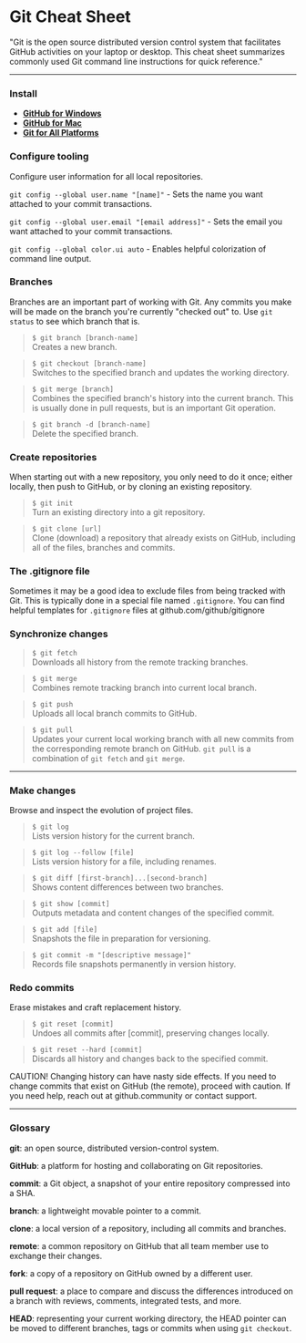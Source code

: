 # Git Cheat Sheet

"Git is the open source distributed version control system that facilitates GitHub activities on your laptop or desktop. This cheat sheet summarizes commonly used Git command line instructions for quick reference."

---

### Install
* [**GitHub for Windows**](https://windows.github.com)<br>
* [**GitHub for Mac**](https://mac.github.com)<br>
* [**Git for All Platforms**](https://git-scm.com)

### Configure tooling

Configure user information for all local repositories.

`git config --global user.name "[name]"` - Sets the name you want attached to your commit transactions.

`git config --global user.email "[email address]"` - Sets the email you want attached to your commit transactions.

`git config --global color.ui auto` - Enables helpful colorization of command line output.

### Branches

Branches are an important part of working with Git. Any commits you make will be made on the branch you're currently "checked out" to. Use `git status` to see which branch that is.

> `$ git branch [branch-name]`<br>
> Creates a new branch.

> `$ git checkout [branch-name]`<br>
> Switches to the specified branch and updates the working directory.

> `$ git merge [branch]`<br>
> Combines the specified branch's history into the current branch. This is usually done in pull requests, but is an important Git operation.

> `$ git branch -d [branch-name]`<br>
> Delete the specified branch.

### Create repositories

When starting out with a new repository, you only need to do it once; either locally, then push to GitHub, or by cloning an existing repository.

> `$ git init`<br>
> Turn an existing directory into a git repository.

> `$ git clone [url]`<br>
> Clone (download) a repository that already exists on GitHub, including all of the files, branches and commits.

### The .gitignore file

Sometimes it may be a good idea to exclude files from being tracked with Git. 
This is typically done in a special file named `.gitignore`.
You can find helpful templates for `.gitignore` files at github.com/github/gitignore

### Synchronize changes

> `$ git fetch`<br>
> Downloads all history from the remote tracking branches.

> `$ git merge`<br>
> Combines remote tracking branch into current local branch.

> `$ git push`<br>
>Uploads all local branch commits to GitHub.

> `$ git pull`<br>
> Updates your current local working branch with all new commits from the corresponding remote branch on GitHub. `git pull` is a combination of `git fetch` and `git merge`.

---

### Make changes

Browse and inspect the evolution of project files.

> `$ git log`<br>
> Lists version history for the current branch.

> `$ git log --follow [file]`<br>
> Lists version history for a file, including renames.

> `$ git diff [first-branch]...[second-branch]`<br>
> Shows content differences between two branches.

> `$ git show [commit]`<br>
> Outputs metadata and content changes of the specified commit.

> `$ git add [file]`<br>
> Snapshots the file in preparation for versioning.

> `$ git commit -m "[descriptive message]"`<br>
> Records file snapshots permanently in version history.

### Redo commits

Erase mistakes and craft replacement history.

> `$ git reset [commit]`<br>
> Undoes all commits after [commit], preserving changes locally.

> `$ git reset --hard [commit]`<br>
> Discards all history and changes back to the specified commit.

CAUTION! Changing history can have nasty side effects. If you need to change commits that exist on GitHub (the remote), proceed with caution. If you need help, reach out at github.community or contact support.

---

### Glossary

**git**: an open source, distributed version-control system.

**GitHub**: a platform for hosting and collaborating on Git repositories.

**commit**: a Git object, a snapshot of your entire repository compressed into a SHA.

**branch**: a lightweight movable pointer to a commit.

**clone**: a local version of a repository, including all commits and branches.

**remote**: a common repository on GitHub that all team member use to exchange their changes.

**fork**: a copy of a repository on GitHub owned by a different user.

**pull request**: a place to compare and discuss the differences introduced on a branch with reviews, comments, integrated tests, and more.

**HEAD**: representing your current working directory, the HEAD pointer can be moved to different branches, tags or commits when using `git checkout`.

